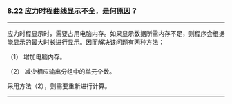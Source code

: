 ﻿### 8.22  应力时程曲线显示不全，是何原因？---
应力时程显示时，需要占用电脑内存。如果显示数据所需内存不足，则程序会根据能显示的最大时长进行显示。因而解决该问题有两种方法：（1）  增加电脑内存。（2）  减少相应输出分组中的单元个数。采用方法（2），则需要重新进行计算。---
